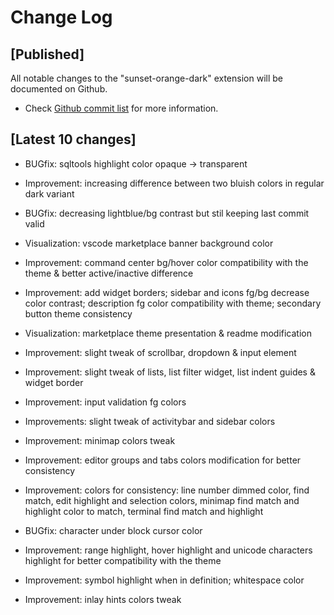 # Change Log

## [Published]

All notable changes to the "sunset-orange-dark" extension will be documented on Github.

- Check [Github commit list](https://github.com/thekomer/Sunset-orange-VSCode-theme/commits/master) for more information.

## [Latest 10 changes]

- BUGfix: sqltools highlight color opaque -> transparent

- Improvement: increasing difference between two bluish colors in regular dark variant

- BUGfix: decreasing lightblue/bg contrast but stil keeping last commit valid

- Visualization: vscode marketplace banner background color

- Improvement: command center bg/hover color compatibility with the theme & better active/inactive difference

- Improvement: add widget borders; sidebar and icons fg/bg decrease color contrast; description fg color compatibility with theme; secondary button theme consistency

- Visualization: marketplace theme presentation & readme modification

- Improvement: slight tweak of scrollbar, dropdown & input element

- Improvement: slight tweak of lists, list filter widget, list indent guides & widget border

- Improvement: input validation fg colors

- Improvements: slight tweak of activitybar and sidebar colors

- Improvement: minimap colors tweak

- Improvement: editor groups and tabs colors modification for better consistency

- Improvement: colors for consistency: line number dimmed color, find match, edit highlight and selection colors, minimap find match and highlight color to match, terminal find match and highlight

- BUGfix: character under block cursor color

- Improvement: range highlight, hover highlight and unicode characters highlight for better compatibility with the theme

- Improvement: symbol highlight when in definition; whitespace color

- Improvement: inlay hints colors tweak
